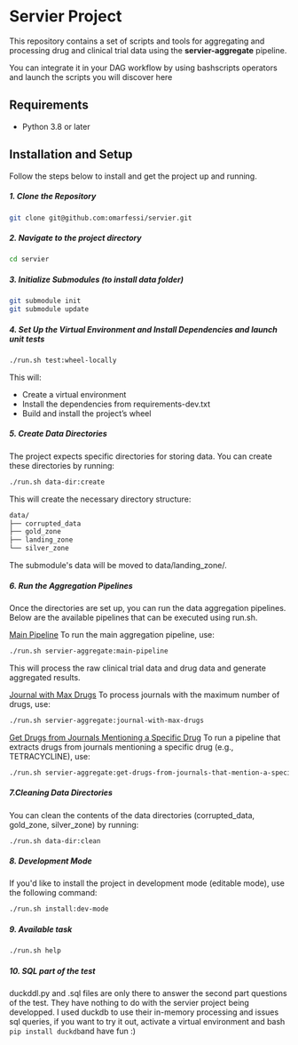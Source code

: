 # Servier Project

This repository contains a set of scripts and tools for aggregating and processing drug and clinical trial data using the **servier-aggregate** pipeline.

You can integrate it in your DAG workflow by using bashscripts operators and launch the scripts you will discover here

## Requirements

- Python 3.8 or later

## Installation and Setup

Follow the steps below to install and get the project up and running.
##### 1. Clone the Repository
```bash
git clone git@github.com:omarfessi/servier.git
```
##### 2. Navigate to the project directory
```bash
cd servier
```

##### 3. Initialize Submodules (to install data folder)
```bash
git submodule init
git submodule update
```

##### 4. Set Up the Virtual Environment and Install Dependencies and launch unit tests
```bash
./run.sh test:wheel-locally
```
This will:
- Create a virtual environment
- Install the dependencies from requirements-dev.txt
- Build and install the project’s wheel

##### 5. Create Data Directories
The project expects specific directories for storing data. You can create these directories by running:
```bash
./run.sh data-dir:create
```
This will create the necessary directory structure:
```bash
data/
├── corrupted_data
├── gold_zone
├── landing_zone
└── silver_zone
```
The submodule's data will be moved to data/landing_zone/.


##### 6. Run the Aggregation Pipelines
Once the directories are set up, you can run the data aggregation pipelines. Below are the available pipelines that can be executed using run.sh.

<u>Main Pipeline</u>
To run the main aggregation pipeline, use:
```bash
./run.sh servier-aggregate:main-pipeline
```
This will process the raw clinical trial data and drug data and generate aggregated results.


<u>Journal with Max Drugs</u>
To process journals with the maximum number of drugs, use:


```bash
./run.sh servier-aggregate:journal-with-max-drugs
```
<u>Get Drugs from Journals Mentioning a Specific Drug</u>
To run a pipeline that extracts drugs from journals mentioning a specific drug (e.g., TETRACYCLINE), use:
```bash
./run.sh servier-aggregate:get-drugs-from-journals-that-mention-a-specific-drug TETRACYCLINE
```


##### 7.Cleaning Data Directories
You can clean the contents of the data directories (corrupted_data, gold_zone, silver_zone) by running:
```bash
./run.sh data-dir:clean
```

##### 8. Development Mode
If you'd like to install the project in development mode (editable mode), use the following command:
```bash
./run.sh install:dev-mode
```

##### 9. Available task
```bash
./run.sh help
```

##### 10. SQL part of the test
duckddl.py and .sql files are only there to answer the second part questions of the test. They have nothing to do with the servier project being developped.
I used duckdb to use their in-memory processing and issues sql queries, if you want to try it out, activate a virtual environment and bash ```pip install duckdb```and have fun :) 